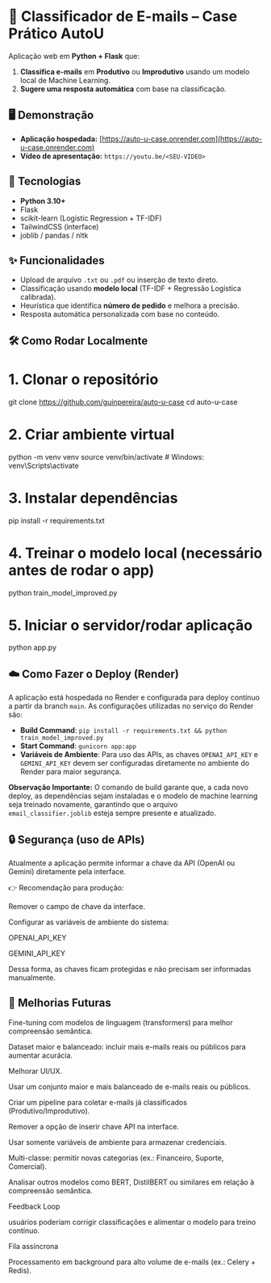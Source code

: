 # 📧 Classificador de E-mails – Case Prático AutoU

Aplicação web em **Python + Flask** que:
1. **Classifica e-mails** em **Produtivo** ou **Improdutivo** usando um modelo local de Machine Learning.
2. **Sugere uma resposta automática** com base na classificação.


## 🖥️ Demonstração
- **Aplicação hospedada:** [https://auto-u-case.onrender.com](https://auto-u-case.onrender.com)  
- **Vídeo de apresentação:** `https://youtu.be/<SEU-VIDEO>`



## 🚀 Tecnologias
- **Python 3.10+**
- Flask
- scikit-learn (Logistic Regression + TF-IDF)
- TailwindCSS (interface)
- joblib / pandas / nltk


## ✨ Funcionalidades
- Upload de arquivo `.txt` ou `.pdf` ou inserção de texto direto.
- Classificação usando **modelo local** (TF-IDF + Regressão Logística calibrada).
- Heurística que identifica **número de pedido** e melhora a precisão.
- Resposta automática personalizada com base no conteúdo.


## 🛠️ Como Rodar Localmente

# 1. Clonar o repositório
git clone https://github.com/guinpereira/auto-u-case
cd auto-u-case

# 2. Criar ambiente virtual
python -m venv venv
source venv/bin/activate   # Windows: venv\Scripts\activate

# 3. Instalar dependências
pip install -r requirements.txt

# 4. Treinar o modelo local (necessário antes de rodar o app)
python train_model_improved.py

# 5. Iniciar o servidor/rodar aplicação
python app.py


## ☁️ Como Fazer o Deploy (Render)

A aplicação está hospedada no Render e configurada para deploy contínuo a partir da branch `main`. As configurações utilizadas no serviço do Render são:

-   **Build Command**: `pip install -r requirements.txt && python train_model_improved.py`
-   **Start Command**: `gunicorn app:app`
-   **Variáveis de Ambiente**: Para uso das APIs, as chaves `OPENAI_API_KEY` e `GEMINI_API_KEY` devem ser configuradas diretamente no ambiente do Render para maior segurança.

**Observação Importante:** O comando de build garante que, a cada novo deploy, as dependências sejam instaladas e o modelo de machine learning seja treinado novamente, garantindo que o arquivo `email_classifier.joblib` esteja sempre presente e atualizado.


## 🔒 Segurança (uso de APIs)

Atualmente a aplicação permite informar a chave da API (OpenAI ou Gemini) diretamente pela interface.

👉 Recomendação para produção:

Remover o campo de chave da interface.

Configurar as variáveis de ambiente do sistema:

OPENAI_API_KEY

GEMINI_API_KEY

Dessa forma, as chaves ficam protegidas e não precisam ser informadas manualmente.


## 🔮 Melhorias Futuras

Fine-tuning com modelos de linguagem (transformers) para melhor compreensão semântica.

Dataset maior e balanceado: incluir mais e-mails reais ou públicos para aumentar acurácia.

Melhorar UI/UX.

Usar um conjunto maior e mais balanceado de e-mails reais ou públicos.

Criar um pipeline para coletar e-mails já classificados (Produtivo/Improdutivo).

Remover a opção de inserir chave API na interface.

Usar somente variáveis de ambiente para armazenar credenciais.

Multi-classe: permitir novas categorias (ex.: Financeiro, Suporte, Comercial).

Analisar outros modelos como BERT, DistilBERT ou similares em relação à compreensão semântica.

Feedback Loop

usuários poderiam corrigir classificações e alimentar o modelo para treino contínuo.

Fila assíncrona

Processamento em background para alto volume de e-mails (ex.: Celery + Redis).